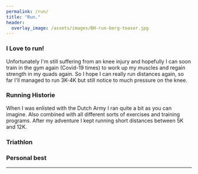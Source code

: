 ```yaml
---
permalink: /run/
title: "Run."
header:
  overlay_image: /assets/images/BH-run-berg-teaser.jpg
---
```

### I Love to run! 

Unfortunately I'm still suffering from an knee injury and hopefully I can soon train in the gym again (Covid-19 times) to work up my muscles and regain strength in my quads again. So I hope I can really run distances again, so far I'll managed to run 3K-4K but still notice to much pressure on the knee.

### Running Historie

When I was enlisted with the Dutch Army I ran quite a bit as you can imagine. Also combined with all different sorts of exercises and training programs. After my adventure I kept running short distances between 5K and 12K.

### Triathlon

### Personal best

---
